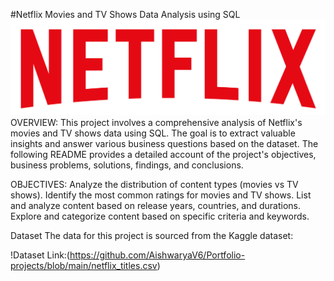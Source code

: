 #Netflix Movies and TV Shows Data Analysis using SQL 
![Netflix Logo](https://github.com/AishwaryaV6/Portfolio-projects/blob/main/logo.png)
OVERVIEW: 
This project involves a comprehensive analysis of Netflix's movies and TV shows data using SQL. The goal is to extract valuable insights and answer various business questions based on the dataset. The following README provides a detailed account of the project's objectives, business problems, solutions, findings, and conclusions.

OBJECTIVES:
Analyze the distribution of content types (movies vs TV shows).
Identify the most common ratings for movies and TV shows.
List and analyze content based on release years, countries, and durations.
Explore and categorize content based on specific criteria and keywords.

Dataset
The data for this project is sourced from the Kaggle dataset:

!Dataset Link:(https://github.com/AishwaryaV6/Portfolio-projects/blob/main/netflix_titles.csv)
